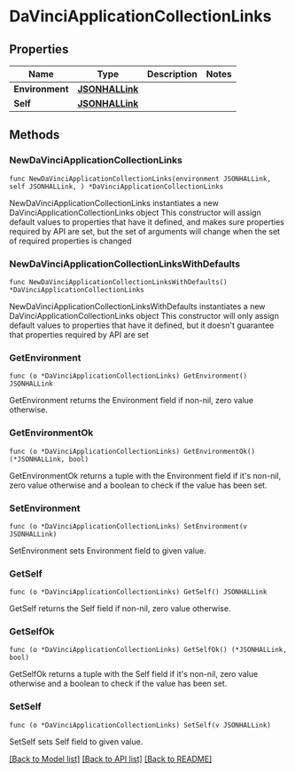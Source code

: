 # DaVinciApplicationCollectionLinks

## Properties

Name | Type | Description | Notes
------------ | ------------- | ------------- | -------------
**Environment** | [**JSONHALLink**](JSONHALLink.md) |  | 
**Self** | [**JSONHALLink**](JSONHALLink.md) |  | 

## Methods

### NewDaVinciApplicationCollectionLinks

`func NewDaVinciApplicationCollectionLinks(environment JSONHALLink, self JSONHALLink, ) *DaVinciApplicationCollectionLinks`

NewDaVinciApplicationCollectionLinks instantiates a new DaVinciApplicationCollectionLinks object
This constructor will assign default values to properties that have it defined,
and makes sure properties required by API are set, but the set of arguments
will change when the set of required properties is changed

### NewDaVinciApplicationCollectionLinksWithDefaults

`func NewDaVinciApplicationCollectionLinksWithDefaults() *DaVinciApplicationCollectionLinks`

NewDaVinciApplicationCollectionLinksWithDefaults instantiates a new DaVinciApplicationCollectionLinks object
This constructor will only assign default values to properties that have it defined,
but it doesn't guarantee that properties required by API are set

### GetEnvironment

`func (o *DaVinciApplicationCollectionLinks) GetEnvironment() JSONHALLink`

GetEnvironment returns the Environment field if non-nil, zero value otherwise.

### GetEnvironmentOk

`func (o *DaVinciApplicationCollectionLinks) GetEnvironmentOk() (*JSONHALLink, bool)`

GetEnvironmentOk returns a tuple with the Environment field if it's non-nil, zero value otherwise
and a boolean to check if the value has been set.

### SetEnvironment

`func (o *DaVinciApplicationCollectionLinks) SetEnvironment(v JSONHALLink)`

SetEnvironment sets Environment field to given value.


### GetSelf

`func (o *DaVinciApplicationCollectionLinks) GetSelf() JSONHALLink`

GetSelf returns the Self field if non-nil, zero value otherwise.

### GetSelfOk

`func (o *DaVinciApplicationCollectionLinks) GetSelfOk() (*JSONHALLink, bool)`

GetSelfOk returns a tuple with the Self field if it's non-nil, zero value otherwise
and a boolean to check if the value has been set.

### SetSelf

`func (o *DaVinciApplicationCollectionLinks) SetSelf(v JSONHALLink)`

SetSelf sets Self field to given value.



[[Back to Model list]](../README.md#documentation-for-models) [[Back to API list]](../README.md#documentation-for-api-endpoints) [[Back to README]](../README.md)



